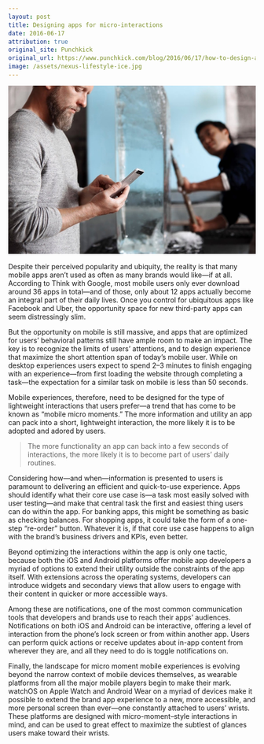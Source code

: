 ```yaml
---
layout: post
title: Designing apps for micro-interactions
date: 2016-06-17
attribution: true
original_site: Punchkick
original_url: https://www.punchkick.com/blog/2016/06/17/how-to-design-apps-for-micro-interactions
image: /assets/nexus-lifestyle-ice.jpg
---
```

![](/assets/nexus-lifestyle-ice.jpg)

Despite their perceived popularity and ubiquity, the reality is that many mobile apps aren’t used as often as many brands would like—if at all. According to Think with Google, most mobile users only ever download around 36 apps in total—and of those, only about 12 apps actually become an integral part of their daily lives. Once you control for ubiquitous apps like Facebook and Uber, the opportunity space for new third-party apps can seem distressingly slim.

But the opportunity on mobile is still massive, and apps that are optimized for users’ behavioral patterns still have ample room to make an impact. The key is to recognize the limits of users’ attentions, and to design experience that maximize the short attention span of today’s mobile user. While on desktop experiences users expect to spend 2–3 minutes to finish engaging with an experience—from first loading the website through completing a task—the expectation for a similar task on mobile is less than 50 seconds.

Mobile experiences, therefore, need to be designed for the type of lightweight interactions that users prefer—a trend that has come to be known as “mobile micro moments.” The more information and utility an app can pack into a short, lightweight interaction, the more likely it is to be adopted and adored by users.

> The more functionality an app can back into a few seconds of interactions, the more likely it is to become part of users’ daily routines.

Considering how—and when—information is presented to users is paramount to delivering an efficient and quick-to-use experience. Apps should identify what their core use case is—a task most easily solved with user testing—and make that central task the first and easiest thing users can do within the app. For banking apps, this might be something as basic as checking balances. For shopping apps, it could take the form of a one-step “re-order” button. Whatever it is, if that core use case happens to align with the brand’s business drivers and KPIs, even better.

Beyond optimizing the interactions within the app is only one tactic, because both the iOS and Android platforms offer mobile app developers a myriad of options to extend their utility outside the constraints of the app itself. With extensions across the operating systems, developers can introduce widgets and secondary views that allow users to engage with their content in quicker or more accessible ways.

Among these are notifications, one of the most common communication tools that developers and brands use to reach their apps’ audiences. Notifications on both iOS and Android can be interactive, offering a level of interaction from the phone’s lock screen or from within another app. Users can perform quick actions or receive updates about in-app content from wherever they are, and all they need to do is toggle notifications on.

Finally, the landscape for micro moment mobile experiences is evolving beyond the narrow context of mobile devices themselves, as wearable platforms from all the major mobile players begin to make their mark. watchOS on Apple Watch and Android Wear on a myriad of devices make it possible to extend the brand app experience to a new, more accessible, and more personal screen than ever—one constantly attached to users’ wrists. These platforms are designed with micro-moment–style interactions in mind, and can be used to great effect to maximize the subtlest of glances users make toward their wrists.
